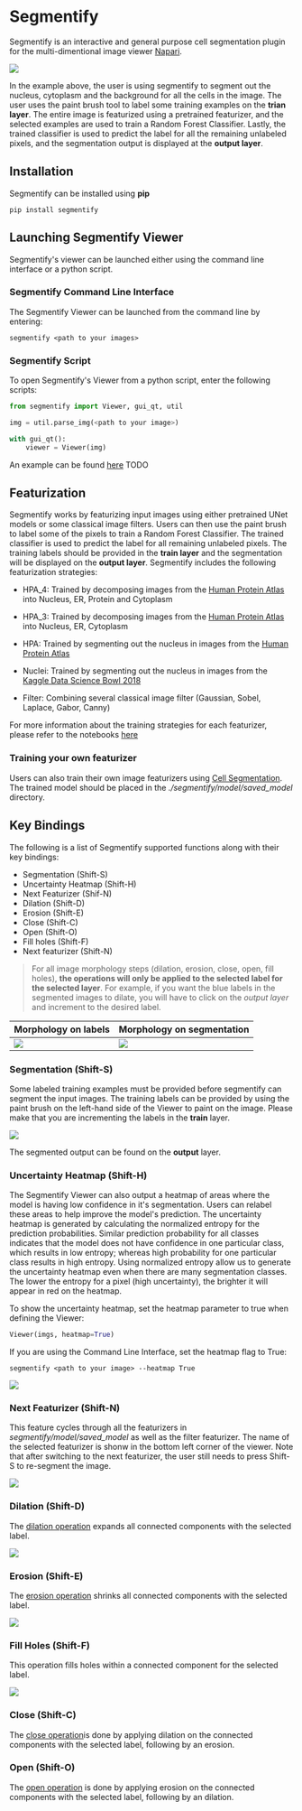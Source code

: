 # Segmentify

Segmentify is an interactive and general purpose cell segmentation plugin for the multi-dimentional image viewer [Napari](https://github.com/napari/napari).

 <p align=center"><img src="figs/intro.gif" /></p>

In the example above, the user is using segmentify to segment out the nucleus, cytoplasm and the background for all the cells in the image. The user uses the paint brush tool to label some training examples on the **trian layer**. The entire image is featurized using a pretrained featurizer, and the selected examples are used to train a Random Forest Classifier. Lastly, the trained classifier is used to predict the label for all the remaining unlabeled pixels, and the segmentation output is displayed at the **output layer**. 

## Installation

Segmentify can be installed using **pip**

```
pip install segmentify
```

## Launching Segmentify Viewer

Segmentify's viewer can be launched either using the command line interface or a python script.


### Segmentify Command Line Interface

The Segmentify Viewer can be launched from the command line by entering:

```
segmentify <path to your images>
```

### Segmentify Script

To open Segmentify's Viewer from a python script, enter the following scripts:

```python
from segmentify import Viewer, gui_qt, util

img = util.parse_img(<path to your image>)

with gui_qt():
    viewer = Viewer(img)
```

An example can be found [here](./examples/) TODO

## Featurization

Segmentify works by featurizing input images using either pretrained UNet models or some classical image filters. Users can then use the paint brush to label some of the pixels to train a Random Forest Classifier. The trained classifier is used to predict the label for all remaining unlabeled pixels. The training labels should be provided in the **train layer** and the segmentation will be displayed on the **output layer**. Segmentify includes the following featurization strategies:
- HPA\_4: Trained by decomposing images from the [Human Protein Atlas](https://www.kaggle.com/c/human-protein-atlas-image-classification) into Nucleus, ER, Protein and Cytoplasm
- HPA\_3: Trained by decomposing images from the [Human Protein Atlas](https://www.kaggle.com/c/human-protein-atlas-image-classification) into Nucleus, ER, Cytoplasm
- HPA: Trained by segmenting out the nucleus in images from the [Human Protein Atlas](https://www.kaggle.com/c/human-protein-atlas-image-classification)

- Nuclei: Trained by segmenting out the nucleus in images from the [Kaggle Data Science Bowl 2018](https://www.kaggle.com/c/data-science-bowl-2018/overview)
- Filter: Combining several classical image filter (Gaussian, Sobel, Laplace, Gabor, Canny)

For more information about the training strategies for each featurizer, please refer to the notebooks [here](https://github.com/marshuang80/CellSegmentation/tree/master/notebooks)

### Training your own featurizer

Users can also train their own image featurizers using [Cell Segmentation](https://github.com/marshuang80/CellSegmentation). The trained model should be placed in the *./segmentify/model/saved_model* directory. 

## Key Bindings

The following is a list of Segmentify supported functions along with their key bindings:
- Segmentation (Shift-S)
- Uncertainty Heatmap (Shift-H)
- Next Featurizer (Shif-N)
- Dilation (Shift-D)
- Erosion (Shift-E)
- Close (Shift-C)
- Open (Shift-O)
- Fill holes (Shift-F)
- Next featurizer (Shift-N)

> For all image morphology steps (dilation, erosion, close, open, fill holes), **the operations will only be applied to the selected label for the selected layer**. For example, if you want the blue labels in the segmented images to dilate, you will have to click on the *output layer* and increment to the desired label. 

| Morphology on labels | Morphology on segmentation |                            
| --- | --- |
| ![](figs/label_morph.gif) | ![](figs/seg_morph.gif) |


### Segmentation (Shift-S)

Some labeled training examples must be provided before segmentify can segment the input images. The training labels can be provided by using the paint brush on the left-hand side of the Viewer to paint on the image. Please make that you are incrementing the labels in the **train** layer. 

![](figs/seg_example.gif)

The segmented output can be found on the **output** layer.

### Uncertainty Heatmap (Shift-H)

The Segmentify Viewer can also output a heatmap of areas where the model is having low confidence in it's segmentation. Users can relabel these areas to help improve the model's prediction. The uncertainty heatmap is generated by calculating the normalized entropy for the prediction probabilities. Similar prediction probability for all classes indicates that the model does not have confidence in one particular class, which results in low entropy; whereas high probability for one particular class results in high entropy. Using normalized entropy allow us to generate the uncertainty heatmap even when there are many segmentation classes. The lower the entropy for a pixel (high uncertainty), the brighter it will appear in red on the heatmap. 

To show the uncertainty heatmap, set the heatmap parameter to true when defining the Viewer:

```python
Viewer(imgs, heatmap=True)
```

If you are using the Command Line Interface, set the heatmap flag to True:

```
segmentify <path to your image> --heatmap True
```

![](figs/heatmap.gif)


### Next Featurizer (Shift-N)

This feature cycles through all the featurizers in *segmentify/model/saved_model* as well as the filter featurizer. The name of the selected featurizer is shonw in the bottom left corner of the viewer. Note that after switching to the next featurizer, the user still needs to press Shift-S to re-segment the image. 

![](figs/next.gif)

### Dilation (Shift-D)

The [dilation operation](https://homepages.inf.ed.ac.uk/rbf/HIPR2/dilate.htm) expands all connected components with the selected label. 

![](figs/dilation.gif)

### Erosion (Shift-E)

The [erosion operation](https://homepages.inf.ed.ac.uk/rbf/HIPR2/erode.htm) shrinks all connected components with the selected label. 

![](figs/erosion.gif)

### Fill Holes (Shift-F)

This operation fills holes within a connected component for the selected label.

![](figs/fill_holes.gif)

### Close (Shift-C)

The [close operation](https://homepages.inf.ed.ac.uk/rbf/HIPR2/close.htm)is done by applying dilation on the connected components with the selected label, following by an erosion. 

### Open (Shift-O)

The [open operation](https://homepages.inf.ed.ac.uk/rbf/HIPR2/open.htm) is done by applying erosion on the connected components with the selected label, following by an dilation. 

